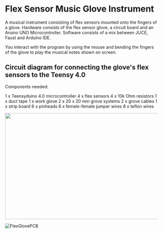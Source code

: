 # Flex Sensor Music Glove Instrument

A musical instrument consisting of flex sensors mounted onto the fingers of a glove. 
Hardware consists of the flex sensor glove, a circuit board and an Aruino UNO Microcontroller.
Software consists of a mix between JUCE, Faust and Arduino IDE. 

You interact with the program by using the mouse and bending the fingers of the glove to play the musical notes shown on screen.

## Circuit diagram for connecting the glove's flex sensors to the Teensy 4.0

Components needed:

1 x Teensyduino 4.0 microcontroller 
4 x flex sensors
4 x 10k Ohm resistors
1 x duct tape
1 x work glove
2 x 20 x 20 mm grove systems
2 x grove cables
1 x strip board
6 x pinheads
6 x female-female jumper wires
8 x teflon wires

<img src="https://github.com/user-attachments/assets/47069000-e652-43d5-b2e5-3afc92de898a" width="750" height="351" />

![FlexGlovePCB](https://github.com/user-attachments/assets/af605419-cadd-4eef-b608-3f64d8e49c10)
